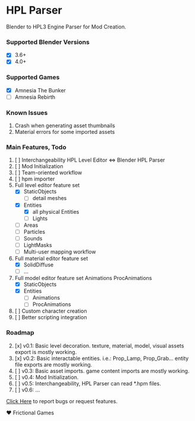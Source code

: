 # HPL Parser
Blender to HPL3 Engine Parser for Mod Creation.

### Supported Blender Versions
- [x] 3.6+
- [x] 4.0+

### Supported Games
- [x] Amnesia The Bunker
- [ ] Amnesia Rebirth

### Known Issues
1. Crash when generating asset thumbnails
1. Material errors for some imported assets

### Main Features, Todo
1. [ ] Interchangeability HPL Level Editor <=> Blender HPL Parser
1. [ ] Mod Initialization
1. [ ] Team-oriented workflow
1. [ ] hpm importer
1. Full level editor feature set
   - [x] StaticObjects
      - [ ] detail meshes
   - [x] Entities
      - [x] all physical Entities
      - [ ] Lights
   - [ ] Areas
   - [ ] Particles
   - [ ] Sounds
   - [ ] LightMasks
   - [ ] Multi-user mapping workflow
1. Full material editor feature set
   - [x] SolidDiffuse
   - [ ] ...
1. Full model editor feature set
Animations
ProcAnimations
   - [x] StaticObjects
   - [x] Entities
      - [ ] Animations
      - [ ] ProcAnimations
1. [ ] Custom character creation
1. [ ] Better scripting integration

### Roadmap
2. [x] v0.1: Basic level decoration. texture, material, model, visual assets export is mostly working.
2. [x] v0.2: Basic interactable entities. i.e.: Prop_Lamp, Prop_Grab... entity file exports are mostly working.
2. [ ] v0.3: Basic asset imports. game content imports are mostly working.
2. [ ] v0.4: Mod Initialization.
2. [ ] v0.5: Interchangeability, HPL Parser can read *.hpm files.
2. [ ] v0.6: ...


[Click Here](https://github.com/rbx775/HplParser/issues) to report bugs or request features.

❤️ Frictional Games